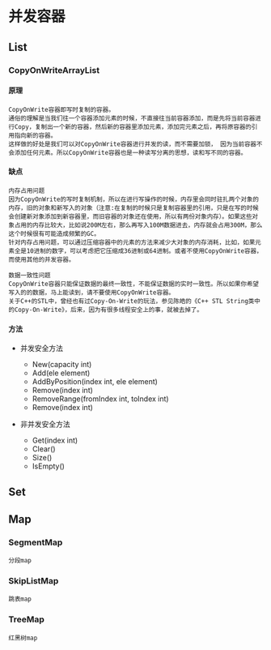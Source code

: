 # 并发容器
## List
### CopyOnWriteArrayList
#### 原理
    CopyOnWrite容器即写时复制的容器。
    通俗的理解是当我们往一个容器添加元素的时候，不直接往当前容器添加，而是先将当前容器进行Copy，复制出一个新的容器，然后新的容器里添加元素，添加完元素之后，再将原容器的引用指向新的容器。
    这样做的好处是我们可以对CopyOnWrite容器进行并发的读，而不需要加锁， 因为当前容器不会添加任何元素。所以CopyOnWrite容器也是一种读写分离的思想，读和写不同的容器。

#### 缺点
    内存占用问题
    因为CopyOnWrite的写时复制机制，所以在进行写操作的时候，内存里会同时驻扎两个对象的内存，旧的对象和新写入的对象（注意:在复制的时候只是复制容器里的引用，只是在写的时候会创建新对象添加到新容器里，而旧容器的对象还在使用，所以有两份对象内存）。如果这些对象占用的内存比较大，比如说200M左右，那么再写入100M数据进去，内存就会占用300M，那么这个时候很有可能造成频繁的GC。
    针对内存占用问题，可以通过压缩容器中的元素的方法来减少大对象的内存消耗，比如，如果元素全是10进制的数字，可以考虑把它压缩成36进制或64进制。或者不使用CopyOnWrite容器，而使用其他的并发容器。

    数据一致性问题
    CopyOnWrite容器只能保证数据的最终一致性，不能保证数据的实时一致性。所以如果你希望写入的的数据，马上能读到，请不要使用CopyOnWrite容器。
    关于C++的STL中，曾经也有过Copy-On-Write的玩法，参见陈皓的《C++ STL String类中的Copy-On-Write》，后来，因为有很多线程安全上的事，就被去掉了。

#### 方法
   + 并发安全方法
     + New(capacity int)
     + Add(ele element)
     + AddByPosition(index int, ele element)
     + Remove(index int)   
     + RemoveRange(fromIndex int, toIndex int)
     + Remove(index int)
   
   + 非并发安全方法
     + Get(index int)
     + Clear()
     + Size()
     + IsEmpty()
## Set

## Map
### SegmentMap
    分段map
### SkipListMap
    跳表map
### TreeMap
    红黑树map

